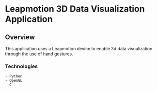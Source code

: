 # Leapmotion 3D Data Visualization Application

## Overview

This application uses a Leapmotion device to enable 3d data visualization through the use of hand gestures. 

### Technologies

	- Python
	- OpenGL
	- C
